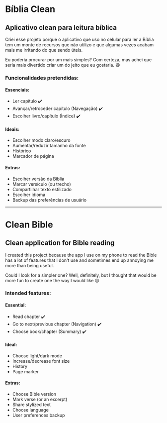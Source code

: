 # Bíblia Clean
## Aplicativo clean para leitura bíblica

Criei esse projeto porque o aplicativo que uso no celular para ler a Bíblia tem um monte de recursos que não utilizo e que algumas vezes acabam mais me irritando do que sendo úteis.

Eu poderia procurar por um mais simples? Com certeza, mas achei que seria mais divertido criar um do jeito que eu gostaria. :smile:

### Funcionalidades pretendidas:
#### Essenciais:
- Ler capítulo :heavy_check_mark:
- Avançar/retroceder capítulo (Navegação) :heavy_check_mark:
- Escolher livro/capítulo (Índice) :heavy_check_mark:

#### Ideais:
- Escolher modo claro/escuro
- Aumentar/reduzir tamanho da fonte
- Histórico
- Marcador de página

#### Extras:
- Escolher versão da Bíblia
- Marcar versículo (ou trecho)
- Compartilhar texto estilizado
- Escolher idioma
- Backup das preferências de usuário

---

# Clean Bible
## Clean application for Bible reading

I created this project because the app I use on my phone to read the Bible has a lot of features that I don't use and sometimes end up annoying me more than being useful.

Could I look for a simpler one? Well, definitely, but I thought that would be more fun to create one the way I would like :smile:

### Intended features:
#### Essential:
- Read chapter :heavy_check_mark:
- Go to next/previous chapter (Navigation) :heavy_check_mark:
- Choose book/chapter (Summary) :heavy_check_mark:

#### Ideal:
- Choose light/dark mode
- Increase/decrease font size
- History
- Page marker

#### Extras:
- Choose Bible version
- Mark verse (or an excerpt)
- Share stylized text
- Choose language
- User preferences backup
